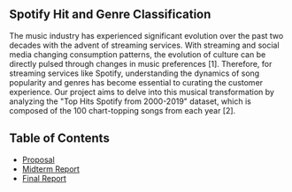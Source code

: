 ## Spotify Hit and Genre Classification

The music industry has experienced significant evolution over the past two decades with the advent of streaming services. With streaming and social media changing consumption patterns, the evolution of culture can be directly pulsed through changes in music preferences [1]. Therefore, for streaming services like Spotify, understanding the dynamics of song popularity and genres has become essential to curating the customer experience. Our project aims to delve into this musical transformation by analyzing the "Top Hits Spotify from 2000-2019" dataset, which is composed of the 100 chart-topping songs from each year [2].

## Table of Contents

- [Proposal](pages/Proposal.md)
- [Midterm Report](pages/Midterm_Report.md)
- [Final Report](pages/Final_Report.md)
